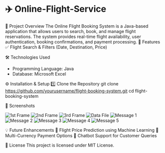 # ✈️ Online-Flight-Service
 📌 Project Overview
The Online Flight Booking System is a Java-based application that allows users to search, book, and manage flight reservations. The system provides real-time flight availability, user authentication, booking confirmations, and payment processing.
🎯 Features
  ✅ Flight Search & Filters (Date, Destination, Price)

🛠️ Technologies Used
- Programming Language: Java
- Database: Microsoft Excel

⚙️ Installation & Setup
  1️⃣ Clone the Repository
    git clone https://github.com/yourusername/flight-booking-system.git cd flight-booking-system

📸 Screenshots

 ![1st Frame](https://github.com/user-attachments/assets/729c55d0-5de0-445b-ba46-9ad2a78421ae)
 ![2nd Frame](https://github.com/user-attachments/assets/c3f2ba7a-2162-427f-b4c5-f57c67e713b7)
 ![3rd Frame](https://github.com/user-attachments/assets/68c2f44a-82ac-4f2b-978c-a5d9923c8812)
 ![Data File](https://github.com/user-attachments/assets/0cd9643c-f103-497a-990e-7c1786f000e1)
 ![Message 1](https://github.com/user-attachments/assets/6685add3-9c55-43fa-bb9e-6f0956f91fef)
 ![Message 2](https://github.com/user-attachments/assets/af16ee6f-9867-427d-b5a5-6cabc843c75a)
 ![Message 3](https://github.com/user-attachments/assets/fa7e4b60-95e9-492a-bbc6-4f4e339f3b7c)
 ![Message 4](https://github.com/user-attachments/assets/29c400ed-0441-487b-8e86-f198e62ba0ed)
 ![Message 5](https://github.com/user-attachments/assets/5d959016-a6b2-4e5c-b4d3-a71329f71111)

💡 Future Enhancements
 🔹 Flight Price Prediction using Machine Learning
 🔹 Multi-Currency Payment Options
 🔹 Chatbot Support for Customer Queries


📜 License
This project is licensed under MIT License.
